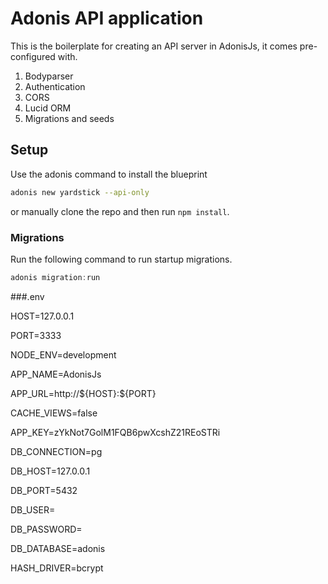# Adonis API application

This is the boilerplate for creating an API server in AdonisJs, it comes pre-configured with.

1. Bodyparser
2. Authentication
3. CORS
4. Lucid ORM
5. Migrations and seeds

## Setup

Use the adonis command to install the blueprint

```bash
adonis new yardstick --api-only
```

or manually clone the repo and then run `npm install`.


### Migrations

Run the following command to run startup migrations.

```js
adonis migration:run
```


###.env

<p>HOST=127.0.0.1</p>
<p>PORT=3333</p>
<p>NODE_ENV=development</p>
<p>APP_NAME=AdonisJs</p>
<p>APP_URL=http://${HOST}:${PORT}</p>
<p>CACHE_VIEWS=false</p>
<p>APP_KEY=zYkNot7GolM1FQB6pwXcshZ21REoSTRi</p>
<p>DB_CONNECTION=pg</p>
<p>DB_HOST=127.0.0.1</p>
<p>DB_PORT=5432</p>
<p>DB_USER=</p>
<p>DB_PASSWORD=</p>
<p>DB_DATABASE=adonis</p>
<p>HASH_DRIVER=bcrypt</p>
